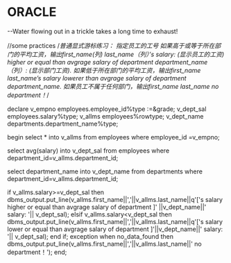 # ORACLE
--Water flowing out in a trickle takes a long time to exhaust!

//some practices
/*普通显式游标练习：
指定员工的工号
如果高于或等于所在部门的平均工资，输出first_name(列) last_name（列）’s salary: (显示员工的工资) higher or equal than avgrage salary of department department_name（列）: (显示部门工资).
如果低于所在部门的平均工资，输出first_name last_name’s salary lowerer than avgrage salary of department department_name.
如果员工不属于任何部门，输出first_name last_name no department！*/

declare
   v_empno employees.employee_id%type :=&grade;
   v_dept_sal employees.salary%type;
   v_allms employees%rowtype;
   v_dept_name departments.department_name%type;
   
begin
   select *
   into v_allms
   from employees
   where employee_id =v_empno;   
   
   select avg(salary)
   into v_dept_sal
   from employees
   where department_id=v_allms.department_id;
   
   select department_name
   into v_dept_name
   from departments
   where department_id=v_allms.department_id;
   
   if v_allms.salary>=v_dept_sal
     then 
     dbms_output.put_line(v_allms.first_name||','||v_allms.last_name||q'['s salary higher or equal than avgrage salary of department ]'
     ||v_dept_name||' salary: '|| v_dept_sal);
     elsif v_allms.salary<v_dept_sal
     then
        dbms_output.put_line(v_allms.first_name||','||v_allms.last_name||q'['s salary lower or equal than avgrage salary of department ]'||v_dept_name||' salary: '|| v_dept_sal);
    end if;
exception 
   when no_data_found then
   dbms_output.put_line(v_allms.first_name||','||v_allms.last_name||' no department！');
end;    
